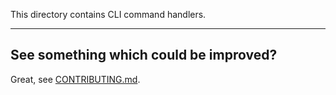 This directory contains CLI command handlers.

---

## See something which could be improved?

Great, see [CONTRIBUTING.md](../CONTRIBUTING.md).
